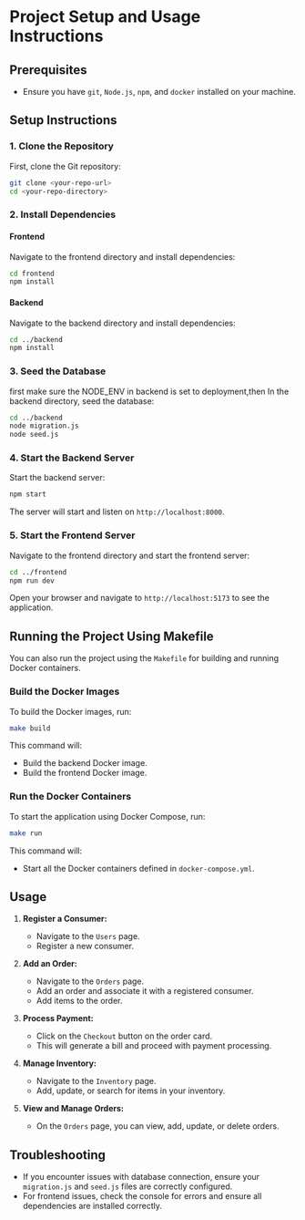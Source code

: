 # Project Setup and Usage Instructions

## Prerequisites

- Ensure you have `git`, `Node.js`, `npm`, and `docker` installed on your machine.

## Setup Instructions

### 1. Clone the Repository

First, clone the Git repository:

```bash
git clone <your-repo-url>
cd <your-repo-directory>
```

### 2. Install Dependencies

#### Frontend

Navigate to the frontend directory and install dependencies:

```bash
cd frontend
npm install
```

#### Backend

Navigate to the backend directory and install dependencies:

```bash
cd ../backend
npm install
```

### 3. Seed the Database

first make sure the NODE_ENV in backend is set to deployment,then
In the backend directory, seed the database:

```bash
cd ../backend
node migration.js
node seed.js
```

### 4. Start the Backend Server

Start the backend server:

```bash
npm start
```

The server will start and listen on `http://localhost:8000`.

### 5. Start the Frontend Server

Navigate to the frontend directory and start the frontend server:

```bash
cd ../frontend
npm run dev
```

Open your browser and navigate to `http://localhost:5173` to see the application.

## Running the Project Using Makefile

You can also run the project using the `Makefile` for building and running Docker containers.

### Build the Docker Images

To build the Docker images, run:

```bash
make build
```

This command will:

- Build the backend Docker image.
- Build the frontend Docker image.

### Run the Docker Containers

To start the application using Docker Compose, run:

```bash
make run
```

This command will:

- Start all the Docker containers defined in `docker-compose.yml`.

## Usage

1. **Register a Consumer:**
   - Navigate to the `Users` page.
   - Register a new consumer.

2. **Add an Order:**
   - Navigate to the `Orders` page.
   - Add an order and associate it with a registered consumer.
   - Add items to the order.

3. **Process Payment:**
   - Click on the `Checkout` button on the order card.
   - This will generate a bill and proceed with payment processing.

4. **Manage Inventory:**
   - Navigate to the `Inventory` page.
   - Add, update, or search for items in your inventory.

5. **View and Manage Orders:**
   - On the `Orders` page, you can view, add, update, or delete orders.

## Troubleshooting

- If you encounter issues with database connection, ensure your `migration.js` and `seed.js` files are correctly configured.
- For frontend issues, check the console for errors and ensure all dependencies are installed correctly.
